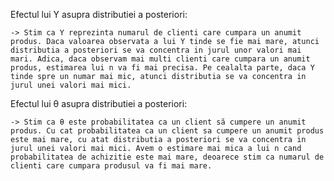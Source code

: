Efectul lui Y asupra distributiei a posteriori:

    -> Stim ca Y reprezinta numarul de clienti care cumpara un anumit produs. Daca valoarea observata a lui Y tinde se fie mai mare, atunci distributia a posteriori se va concentra in jurul unor valori mai mari. Adica, daca observam mai multi clienti care cumpara un anumit produs, estimarea lui n va fi mai precisa. Pe cealalta parte, daca Y tinde spre un numar mai mic, atunci distributia se va concentra in jurul unei valori mai mici.

Efectul lui θ asupra distributiei a posteriori:

    -> Stim ca θ este probabilitatea ca un client să cumpere un anumit produs. Cu cat probabilitatea ca un client sa cumpere un anumit produs este mai mare, cu atat distributia a posteriori se va concentra in jurul unei valori mai mici. Avem o estimare mai mica a lui n cand probabilitatea de achizitie este mai mare, deoarece stim ca numarul de clienti care cumpara produsul va fi mai mare.